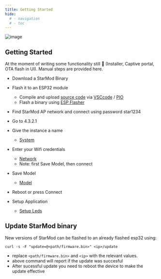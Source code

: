 ```yaml
---
title: Getting Started
hide:
  # - navigation
  # - toc
---
```


![image](https://github.com/ewowi/StarDocs/assets/1737159/1971587b-372f-4427-8600-92f9071ba82d)

## Getting Started

At the moment of writing some functionality still 🚧 (Installer, Captive portal, OTA flash in UI). Manual steps are provided here.

* Download a StarMod Binary

* Flash it to an ESP32 module
    * Compile and upload [source code](https://github.com/ewowi/StarMod) via [VSCcode](https://code.visualstudio.com) / [PIO](https://platformio.org)
    * Flash a binary using [ESP Flasher](https://github.com/srg74/WLED-wemos-shield/tree/master/resources/Firmware/WLED_%20ESP_Flasher)

* Find StarMod AP network and connect using password star1234

* Go to 4.3.2.1

* Give the instance a name
    * [System](/StarDocs/SysMod/SysModSystem)

* Enter your Wifi credentials
    * [Network](/StarDocs/SysMod/SysModNetwork)
    * Note: first Save Model, then connect 

* Save Model
    * [Model](/StarDocs/SysMod/SysModModel)

* Reboot or press Connect

* Setup Application
    * [Setup Leds](/StarDocs/LedMod/GettingStarted)

## Update StarMod binary

New versions of StarMod can be flashed to an already flashed esp32 using:

```
curl -s -F "update=@<path/firmware.bin>" <ip>/update
```

* replace ```<path/firmware.bin>``` and ```<ip>``` with the relevant values.
* above command will report if the update was succesful
* After sucessful update you need to reboot the device to make the update effective

